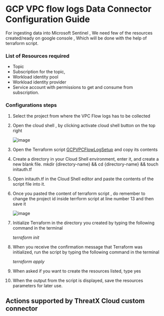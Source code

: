 # GCP VPC flow logs Data Connector Configuration Guide

For ingesting data into Microsoft Sentinel , We need few of the resources created/ready on google console , Which will be done with the help of terraform script.

### List of Resources required 

* Topic
* Subscription for the topic,
* Workload identity pool
* Workload identity provider
* Service account with permissions to get and consume from subscription.

### Configurations steps
1. Select the project from where the VPC Flow logs has to be collected
2. Open the cloud shell , by clicking activate cloud shell button on the top right

   ![image](https://github.com/user-attachments/assets/1666158e-8295-4c2f-a8c7-16ede37b8fb1)
   
4. Open the Terraform script [GCPVPCFlowLogSetup](https://github.com/manishkumar1991/MonitorYourInfraHealth/blob/main/DataConnectors/GCP/Terraform/sentinel_resources_creation/GCPVPCFlowLogsSetup/GCPVPCFlowLogSetup.tf) and copy its contents
5. Create a directory in your Cloud Shell environment, enter it, and create a new blank file.
   mkdir {directory-name} && cd {directory-name} && touch initauth.tf
6. Open initauth.tf in the Cloud Shell editor and paste the contents of the script file into it.
7. Once you pasted the content of terraform script , do remember to change the project id inside terrform script at line number 13 and then save it
   
   ![image](https://github.com/user-attachments/assets/e77ec777-ebad-4d6e-ba20-600a264c8967)
   
8. Initialize Terraform in the directory you created by typing the following command in the terminal

   _terraform init_
   
10. When you receive the confirmation message that Terraform was initialized, run the script by typing the following command in the terminal

    _terraform apply_
   
12. When asked if you want to create the resources listed, type yes
13. When the output from the script is displayed, save the resources parameters for later use.  

## Actions supported by ThreatX Cloud custom connector
